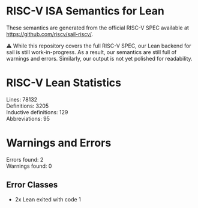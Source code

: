 # RISC-V ISA Semantics for Lean

These semantics are generated from the official RISC-V SPEC available at
https://github.com/riscv/sail-riscv/.

⚠️ While this repository covers the full RISC-V SPEC, our Lean backend for sail
is still work-in-progress. As a result, our semantics are still full of warnings
and errors. Similarly, our output is not yet polished for readability.
# RISC-V Lean Statistics

Lines: 78132  
Definitions: 3205  
Inductive definitions: 129  
Abbreviations: 95  

# Warnings and Errors

Errors found: 2  
Warnings found: 0  

## Error Classes

- 2x Lean exited with code 1
